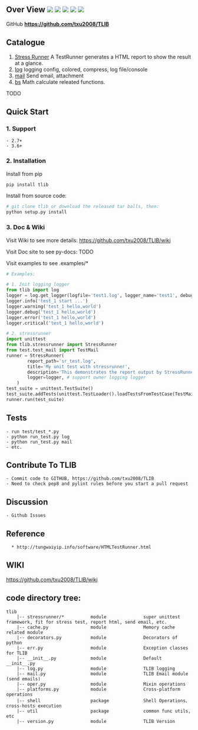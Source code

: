 ## **Over View** [![](https://img.shields.io/badge/project-TLIB-yellow.svg)]() [![](https://img.shields.io/badge/Python-2.7-green.svg)]() [![](https://img.shields.io/badge/Python-3.6-green.svg)]() [![](https://img.shields.io/badge/Email-tao.xu2008@outlook.com-red.svg)]() [![](https://img.shields.io/badge/Blog-https://txu2008.github.io-red.svg)]()
GitHub **https://github.com/txu2008/TLIB**

## Catalogue

01. [Stress Runner](https://github.com/txu2008/TLIB/tree/master/tlib/stressrunner) A TestRunner generates a HTML report to show the result at a glance.
02. [log](https://github.com/txu2008/TLIB/blob/master/tlib/log) logging config, colored, compress, log file/console
03. [mail](https://github.com/txu2008/TLIB/blob/master/tlib/mail) Send email, attachment
04. [bs](https://github.com/txu2008/TLIB/blob/master/tlib/bs) Math calculate releated functions.

TODO

## Quick Start

### 1. Support
    - 2.7+
    - 3.6+

### 2. Installation

Install from pip

```bash
pip install tlib
```

Install from source code:

```bash
# git clone tlib or download the released tar balls, then:
python setup.py install
```

### 3. Doc & Wiki

Visit Wiki to see more details: https://github.com/txu2008/TLIB/wiki

Visit Doc site to see py-docs: TODO

Visit examples to see .examples/*

```python
# Examples:

# 1. Init logging logger
from tlib import log
logger = log.get_logger(logfile='test1.log', logger_name='test1', debug=True, reset_logger=True)
logger.info('test_1 start ...')
logger.warning('test_1 hello,world')
logger.debug('test_1 hello,world')
logger.error('test_1 hello,world')
logger.critical('test_1 hello,world')

# 2. stressrunner
import unittest
from tlib.stressrunner import StressRunner
from test.test_mail import TestMail
runner = StressRunner(
        report_path='sr_test.log',
        title='My unit test with stressrunner',
        description='This demonstrates the report output by StressRunner.',
        logger=logger, # support owner logging logger
    )
test_suite = unittest.TestSuite()
test_suite.addTests(unittest.TestLoader().loadTestsFromTestCase(TestMail))
runner.run(test_suite)

```


## Tests
    - run test/test_*.py
    - python run_test.py log
    - python run_test.py mail
    - etc.

## Contribute To TLIB
    - Commit code to GITHUB, https://github.com/txu2008/TLIB
    - Need to check pep8 and pylint rules before you start a pull request

## Discussion
    - Github Issues

## Reference
      * http://tungwaiyip.info/software/HTMLTestRunner.html

## WIKI
https://github.com/txu2008/TLIB/wiki

## code directory tree:

```text
tlib
    |-- stressrunner/*          module              super unittest framework, fit for stress test, report html, send email, etc.
    |-- cache.py                module              Memory cache related module
    |-- decorators.py           module              Decorators of python
    |-- err.py                  module              Exception classes for TLIB
    |-- __init__.py             module              Default __init__.py
    |-- log.py                  module              TLIB logging
    |-- mail.py                 module              TLIB Email module (send emails)
    |-- oper.py                 module              Mixin operations
    |-- platforms.py            module              Cross-platform operations
    |-- shell                   package             Shell Operations、cross-hosts execution
    |-- util                    package             common func utils, etc
    |-- version.py              module              TLIB Version
```
